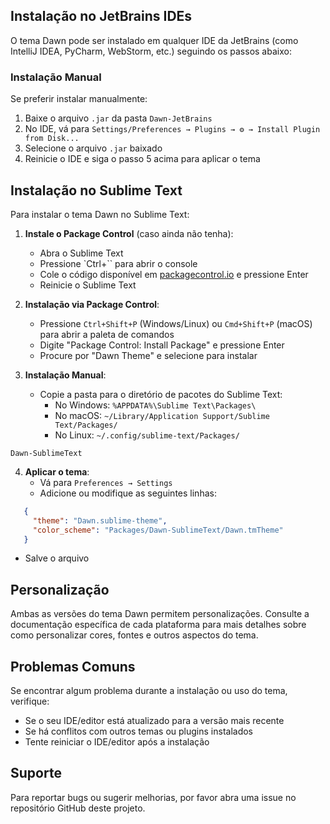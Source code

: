 ## Instalação no JetBrains IDEs
O tema Dawn pode ser instalado em qualquer IDE da JetBrains (como IntelliJ IDEA, PyCharm, WebStorm, etc.) seguindo os passos abaixo:

### Instalação Manual
Se preferir instalar manualmente:
1. Baixe o arquivo `.jar` da pasta `Dawn-JetBrains`
2. No IDE, vá para `Settings/Preferences → Plugins → ⚙️ → Install Plugin from Disk...`
3. Selecione o arquivo `.jar` baixado
4. Reinicie o IDE e siga o passo 5 acima para aplicar o tema

## Instalação no Sublime Text
Para instalar o tema Dawn no Sublime Text:
1. **Instale o Package Control** (caso ainda não tenha):
    - Abra o Sublime Text
    - Pressione `Ctrl+`` para abrir o console
    - Cole o código disponível em [packagecontrol.io](https://packagecontrol.io/installation) e pressione Enter
    - Reinicie o Sublime Text

2. **Instalação via Package Control**:
    - Pressione `Ctrl+Shift+P` (Windows/Linux) ou `Cmd+Shift+P` (macOS) para abrir a paleta de comandos
    - Digite "Package Control: Install Package" e pressione Enter
    - Procure por "Dawn Theme" e selecione para instalar

3. **Instalação Manual**:
    - Copie a pasta para o diretório de pacotes do Sublime Text:
        - No Windows: `%APPDATA%\Sublime Text\Packages\`
        - No macOS: `~/Library/Application Support/Sublime Text/Packages/`
        - No Linux: `~/.config/sublime-text/Packages/`

`Dawn-SublimeText`

4. **Aplicar o tema**:
    - Vá para `Preferences → Settings`
    - Adicione ou modifique as seguintes linhas:
``` json
   {
     "theme": "Dawn.sublime-theme",
     "color_scheme": "Packages/Dawn-SublimeText/Dawn.tmTheme"
   }
```
- Salve o arquivo

## Personalização
Ambas as versões do tema Dawn permitem personalizações. Consulte a documentação específica de cada plataforma para mais detalhes sobre como personalizar cores, fontes e outros aspectos do tema.

## Problemas Comuns
Se encontrar algum problema durante a instalação ou uso do tema, verifique:
- Se o seu IDE/editor está atualizado para a versão mais recente
- Se há conflitos com outros temas ou plugins instalados
- Tente reiniciar o IDE/editor após a instalação

## Suporte
Para reportar bugs ou sugerir melhorias, por favor abra uma issue no repositório GitHub deste projeto.
